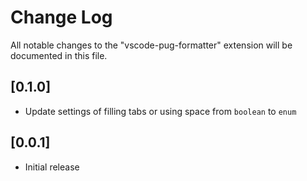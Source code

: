 # Change Log

All notable changes to the "vscode-pug-formatter" extension will be documented in this file.

## [0.1.0]

- Update settings of filling tabs or using space from `boolean` to `enum`

## [0.0.1]

- Initial release